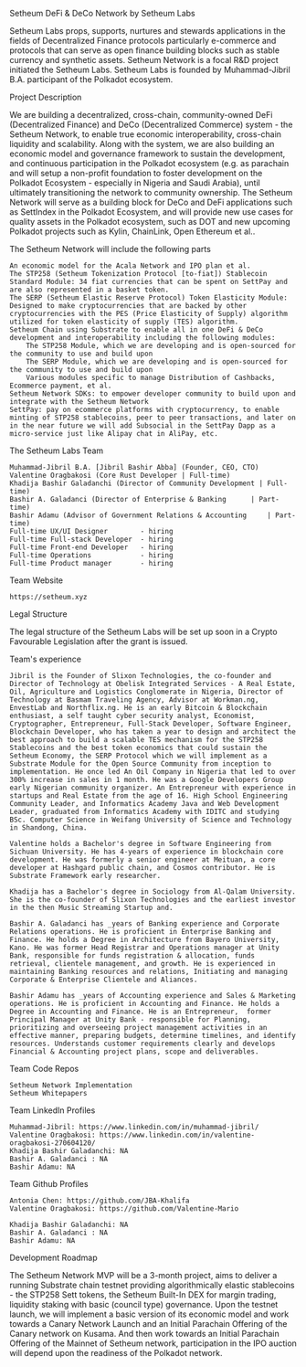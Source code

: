 Setheum DeFi & DeCo Network by Setheum Labs

Setheum Labs props, supports, nurtures and stewards applications in the fields of Decentralized Finance protocols particularly e-commerce and protocols that can serve as open finance building blocks such as stable currency and synthetic assets. Setheum Network is a focal R&D project initiated the Setheum Labs. Setheum Labs is founded by Muhammad-Jibril B.A. participant of the Polkadot ecosystem.

Project Description

We are building a decentralized, cross-chain, community-owned DeFi (Decentralized Finance) and DeCo (Decentralized Commerce) system - the Setheum Network, to enable true economic interoperability, cross-chain liquidity and scalability. Along with the system, we are also building an economic model and governance framework to sustain the development, and continuous participation in the Polkadot ecosystem (e.g. as parachain and will setup a non-profit foundation to foster development on the Polkadot Ecosystem - especially in Nigeria and Saudi Arabia), until ultimately transitioning the network to community ownership. The Setheum Network will serve as a building block for DeCo and DeFi applications such as SettIndex in the Polkadot Ecosystem, and will provide new use cases for quality assets in the Polkadot ecosystem, such as DOT and new upcoming Polkadot projects such as Kylin, ChainLink, Open Ethereum et al..

The Setheum Network will include the following parts

    An economic model for the Acala Network and IPO plan et al.
    The STP258 (Setheum Tokenization Protocol [to-fiat]) Stablecoin Standard Module: 34 fiat currencies that can be spent on SettPay and are also represented in a basket token.
    The SERP (Setheum Elastic Reserve Protocol) Token Elasticity Module: Designed to make cryptocurrencies that are backed by other cryptocurrencies with the PES (Price Elasticity of Supply) algorithm utilized for token elasticity of supply (TES) algorithm.
    Setheum Chain using Substrate to enable all in one DeFi & DeCo development and interoperability including the following modules:
        The STP258 Module, which we are developing and is open-sourced for the community to use and build upon
        The SERP Module, which we are developing and is open-sourced for the community to use and build upon
        Various modules specific to manage Distribution of Cashbacks, Ecommerce payment, et al.
    Setheum Network SDKs: to empower developer community to build upon and integrate with the Setheum Network
    SettPay: pay on ecommerce platforms with cryptocurrency, to enable minting of STP258 stablecoins, peer to peer transactions, and later on in the near future we will add Subsocial in the SettPay Dapp as a micro-service just like Alipay chat in AliPay, etc.

The Setheum Labs Team

    Muhammad-Jibril B.A. [Jibril Bashir Abba] (Founder, CEO, CTO)
    Valentine Oragbakosi (Core Rust Developer | Full-time)
    Khadija Bashir Galadanchi (Director of Community Development | Full-time)
    Bashir A. Galadanci (Director of Enterprise & Banking      | Part-time)
    Bashir Adamu (Advisor of Government Relations & Accounting     | Part-time)
    Full-time UX/UI Designer        - hiring
    Full-time Full-stack Developer  - hiring
    Full-time Front-end Developer   - hiring
    Full-time Operations            - hiring
    Full-time Product manager       - hiring

Team Website

    https://setheum.xyz

Legal Structure

The legal structure of the Setheum Labs will be set up soon in a Crypto Favourable Legislation after the grant is issued.

Team's experience

    Jibril is the Founder of Slixon Technologies, the co-founder and Director of Technology at Obelisk Integrated Services - A Real Estate, Oil, Agriculture and Logistics Conglomerate in Nigeria, Director of Technology at Basmam Traveling Agency, Advisor at Workman.ng, EnvestLab and Northflix.ng. He is an early Bitcoin & Blockchain enthusiast, a self taught cyber security analyst, Economist, Cryptographer, Entrepreneur, Full-Stack Developer, Software Engineer, Blockchain Developer, who has taken a year to design and architect the best approach to build a scalable TES mechanism for the STP258 Stablecoins and the best token economics that could sustain the Setheum Economy, the SERP Protocol which we will implement as a Substrate Module for the Open Source Community from inception to implementation. He once led An Oil Company in Nigeria that led to over 300% increase in sales in 1 month. He was a Google Developers Group early Nigerian community organizer. An Entrepreneur with experience in startups and Real Estate from the age of 16. High School Engineering Community Leader, and Informatics Academy Java and Web Development Leader, graduated from Informatics Academy with IDITC and studying BSc. Computer Science in Weifang University of Science and Technology in Shandong, China.

    Valentine holds a Bachelor's degree in Software Engineering from Sichuan University. He has 4-years of experience in blockchain core development. He was formerly a senior engineer at Meituan, a core developer at Hashgard public chain, and Cosmos contributor. He is Substrate Framework early researcher.

    Khadija has a Bachelor's degree in Sociology from Al-Qalam University. She is the co-founder of Slixon Technologies and the earliest investor in the then Music Streaming Startup and.

    Bashir A. Galadanci has _years of Banking experience and Corporate Relations operations. He is proficient in Enterprise Banking and Finance. He holds a Degree in Architecture from Bayero University, Kano. He was former Head Registrar and Operations manager at Unity Bank, responsible for funds registration & allocation, funds retrieval, clientele management, and growth. He is experienced in maintaining Banking resources and relations, Initiating and managing Corporate & Enterprise Clientele and Aliances.
    
    Bashir Adamu has _years of Accounting experience and Sales & Marketing operations. He is proficient in Accounting and Finance. He holds a Degree in Accounting and Finance. He is an Entrepreneur,  former Principal Manager at Unity Bank - responsible for Planning, prioritizing and overseeing project management activities in an effective manner, preparing budgets, determine timelines, and identify resources. Understands customer requirements clearly and develops Financial & Accounting project plans, scope and deliverables.

Team Code Repos

    Setheum Network Implementation
    Setheum Whitepapers

Team LinkedIn Profiles

    Muhammad-Jibril: https://www.linkedin.com/in/muhammad-jibril/
    Valentine Oragbakosi: https://www.linkedin.com/in/valentine-oragbakosi-270604120/
    Khadija Bashir Galadanchi: NA
    Bashir A. Galadanci : NA
    Bashir Adamu: NA
    
Team Github Profiles

    Antonia Chen: https://github.com/JBA-Khalifa
    Valentine Oragbakosi: https://github.com/Valentine-Mario
    
    Khadija Bashir Galadanchi: NA
    Bashir A. Galadanci : NA
    Bashir Adamu: NA

Development Roadmap

The Setheum Network MVP will be a 3-month project, aims to deliver a running Substrate chain testnet providing algorithmically elastic stablecoins - the STP258 Sett tokens, the Setheum Built-In DEX for margin trading, liquidity staking with basic (council type) governance. Upon the testnet launch, we will implement a basic version of its economic model and work towards a Canary Network Launch and an Initial Parachain Offering of the Canary network on Kusama. And then work towards an Initial Parachain Offering of the Mainnet of Setheum network, participation in the IPO auction will depend upon the readiness of the Polkadot network.
 
